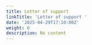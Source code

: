```yaml
---
title: Letter of support
linkTitle: 'Letter of support '
date: '2025-04-29T17:10:00Z'
weight: 0
description: No content
---
```



